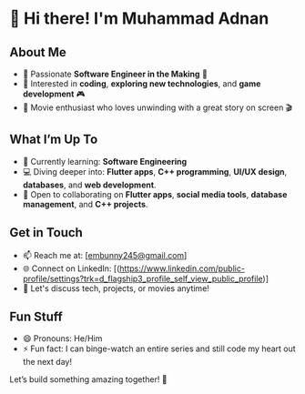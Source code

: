 # 👋 Hi there! I'm Muhammad Adnan

## About Me  
- 🌟 Passionate **Software Engineer in the Making** 🚀  
- 👀 Interested in **coding**, **exploring new technologies**, and **game development** 🎮  
- 🍿 Movie enthusiast who loves unwinding with a great story on screen 🎬  

## What I’m Up To  
- 🌱 Currently learning: **Software Engineering**  
- 💻 Diving deeper into: **Flutter apps**, **C++ programming**, **UI/UX design**, **databases**, and **web development**.  
- 💞️ Open to collaborating on **Flutter apps**, **social media tools**, **database management**, and **C++ projects**.  

## Get in Touch  
- 📫 Reach me at: [embunny245@gmail.com]  
- 🌐 Connect on LinkedIn: [(https://www.linkedin.com/public-profile/settings?trk=d_flagship3_profile_self_view_public_profile)]
- 💬 Let's discuss tech, projects, or movies anytime! 

## Fun Stuff  
- 😄 Pronouns: He/Him  
- ⚡ Fun fact: I can binge-watch an entire series and still code my heart out the next day!  

Let’s build something amazing together! 🌟  


<!---
EngrMuhammadAdnan/EngrMuhammadAdnan is a ✨ special ✨ repository because its `README.md` (this file) appears on your GitHub profile.
You can click the Preview link to take a look at your changes.
--->
